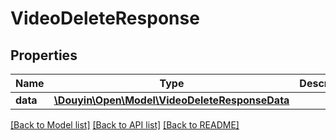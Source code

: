 # VideoDeleteResponse

## Properties
Name | Type | Description | Notes
------------ | ------------- | ------------- | -------------
**data** | [**\Douyin\Open\Model\VideoDeleteResponseData**](VideoDeleteResponseData.md) |  | [optional] 

[[Back to Model list]](../../README.md#documentation-for-models) [[Back to API list]](../../README.md#documentation-for-api-endpoints) [[Back to README]](../../README.md)

